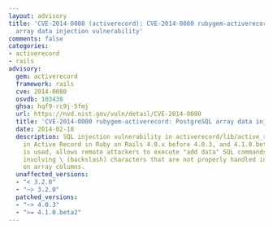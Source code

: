 ```yaml
---
layout: advisory
title: 'CVE-2014-0080 (activerecord): CVE-2014-0080 rubygem-activerecord: PostgreSQL
  array data injection vulnerability'
comments: false
categories:
- activerecord
- rails
advisory:
  gem: activerecord
  framework: rails
  cve: 2014-0080
  osvdb: 103438
  ghsa: hqf9-rc9j-5fmj
  url: https://nvd.nist.gov/vuln/detail/CVE-2014-0080
  title: 'CVE-2014-0080 rubygem-activerecord: PostgreSQL array data injection vulnerability'
  date: 2014-02-18
  description: SQL injection vulnerability in activerecord/lib/active_record/connection_adapters/postgresql/cast.rb
    in Active Record in Ruby on Rails 4.0.x before 4.0.3, and 4.1.0.beta1, when PostgreSQL
    is used, allows remote attackers to execute "add data" SQL commands via vectors
    involving \ (backslash) characters that are not properly handled in operations
    on array columns.
  unaffected_versions:
  - "< 3.2.0"
  - "~> 3.2.0"
  patched_versions:
  - "~> 4.0.3"
  - ">= 4.1.0.beta2"
---
```

